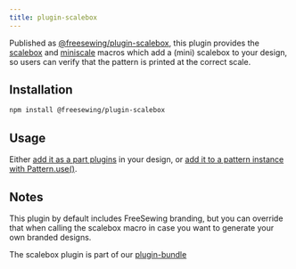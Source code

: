 ```yaml
---
title: plugin-scalebox
---
```


Published as [@freesewing/plugin-scalebox][1], this plugin provides the
[scalebox](/reference/macros/scalebox) and
[miniscale](/reference/macros/miniscale) macros which add a (mini) scalebox
to your design, so users can verify that the pattern is printed at the correct
scale.

## Installation

```sh
npm install @freesewing/plugin-scalebox
```

## Usage

Either [add it as a part plugins](/reference/api/part/config/plugins) in your
design, or [add it to a pattern instance with
Pattern.use()](/reference/api/pattern/use).

## Notes

This plugin by default includes FreeSewing branding, but you can
override that when calling the scalebox macro in case you want to
generate your own branded designs.

The scalebox plugin is part of our [plugin-bundle](/reference/plugins/bundle)

[1]: https://www.npmjs.com/package/@freesewing/plugin-scalebox

